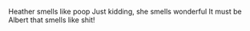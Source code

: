 Heather smells like poop
Just kidding, she smells wonderful
It must be Albert that smells like shit!
